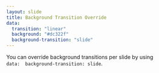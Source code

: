 ```yaml
---
layout: slide
title: Background Transition Override
data:
  transition: "linear"
  background: "#dc322f"
  background-transition: "slide"
---
```


You can override background transitions per slide by using  
`data:  background-transition: slide`.